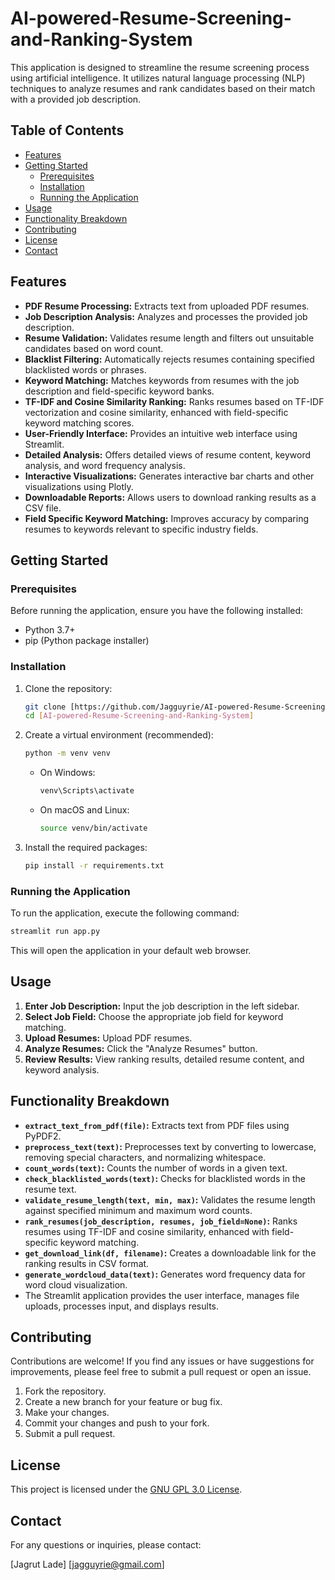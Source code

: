 # AI-powered-Resume-Screening-and-Ranking-System

This application is designed to streamline the resume screening process using artificial intelligence. It utilizes natural language processing (NLP) techniques to analyze resumes and rank candidates based on their match with a provided job description.

## Table of Contents

-   [Features](#features)
-   [Getting Started](#getting-started)
    -   [Prerequisites](#prerequisites)
    -   [Installation](#installation)
    -   [Running the Application](#running-the-application)
-   [Usage](#usage)
-   [Functionality Breakdown](#functionality-breakdown)
-   [Contributing](#contributing)
-   [License](#license)
-   [Contact](#contact)

## Features

-   **PDF Resume Processing:** Extracts text from uploaded PDF resumes.
-   **Job Description Analysis:** Analyzes and processes the provided job description.
-   **Resume Validation:** Validates resume length and filters out unsuitable candidates based on word count.
-   **Blacklist Filtering:** Automatically rejects resumes containing specified blacklisted words or phrases.
-   **Keyword Matching:** Matches keywords from resumes with the job description and field-specific keyword banks.
-   **TF-IDF and Cosine Similarity Ranking:** Ranks resumes based on TF-IDF vectorization and cosine similarity, enhanced with field-specific keyword matching scores.
-   **User-Friendly Interface:** Provides an intuitive web interface using Streamlit.
-   **Detailed Analysis:** Offers detailed views of resume content, keyword analysis, and word frequency analysis.
-   **Interactive Visualizations:** Generates interactive bar charts and other visualizations using Plotly.
-   **Downloadable Reports:** Allows users to download ranking results as a CSV file.
-   **Field Specific Keyword Matching:** Improves accuracy by comparing resumes to keywords relevant to specific industry fields.

## Getting Started

### Prerequisites

Before running the application, ensure you have the following installed:

-   Python 3.7+
-   pip (Python package installer)

### Installation

1.  Clone the repository:

    ```bash
    git clone [https://github.com/Jagguyrie/AI-powered-Resume-Screening-and-Ranking-System ]
    cd [AI-powered-Resume-Screening-and-Ranking-System]
    ```

2.  Create a virtual environment (recommended):

    ```bash
    python -m venv venv
    ```

    -   On Windows:

        ```bash
        venv\Scripts\activate
        ```

    -   On macOS and Linux:

        ```bash
        source venv/bin/activate
        ```

3.  Install the required packages:

    ```bash
    pip install -r requirements.txt
    ```

### Running the Application

To run the application, execute the following command:

```bash
streamlit run app.py
```

This will open the application in your default web browser.

## Usage

1.  **Enter Job Description:** Input the job description in the left sidebar.
2.  **Select Job Field:** Choose the appropriate job field for keyword matching.
3.  **Upload Resumes:** Upload PDF resumes.
4.  **Analyze Resumes:** Click the "Analyze Resumes" button.
5.  **Review Results:** View ranking results, detailed resume content, and keyword analysis.

## Functionality Breakdown

  - **`extract_text_from_pdf(file)`:** Extracts text from PDF files using PyPDF2.
  - **`preprocess_text(text)`:** Preprocesses text by converting to lowercase, removing special characters, and normalizing whitespace.
  - **`count_words(text)`:** Counts the number of words in a given text.
  - **`check_blacklisted_words(text)`:** Checks for blacklisted words in the resume text.
  - **`validate_resume_length(text, min, max)`:** Validates the resume length against specified minimum and maximum word counts.
  - **`rank_resumes(job_description, resumes, job_field=None)`:** Ranks resumes using TF-IDF and cosine similarity, enhanced with field-specific keyword matching.
  - **`get_download_link(df, filename)`:** Creates a downloadable link for the ranking results in CSV format.
  - **`generate_wordcloud_data(text)`:** Generates word frequency data for word cloud visualization.
  - The Streamlit application provides the user interface, manages file uploads, processes input, and displays results.

## Contributing

Contributions are welcome\! If you find any issues or have suggestions for improvements, please feel free to submit a pull request or open an issue.

1.  Fork the repository.
2.  Create a new branch for your feature or bug fix.
3.  Make your changes.
4.  Commit your changes and push to your fork.
5.  Submit a pull request.

## License

This project is licensed under the [GNU GPL 3.0 License]([https://www.google.com/url?sa=E&source=gmail&q=LICENSE](https://www.gnu.org/licenses/gpl-3.0.html)).

## Contact

For any questions or inquiries, please contact:

[Jagrut Lade]
[jagguyrie@gmail.com]

